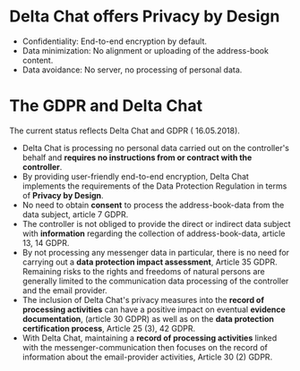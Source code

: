 
# Delta Chat offers **Privacy by Design**

- Confidentiality: End-to-end encryption by default.
- Data minimization: No alignment or uploading of the address-book content.
- Data avoidance: No server, no processing of personal data.

# The **GDPR** and  **Delta Chat**

The current status reflects Delta Chat and GDPR ( 16.05.2018).


- Delta Chat is processing no personal data carried out on the controller's behalf and **requires no instructions from or contract with the controller**.
- By providing user-friendly end-to-end encryption, Delta Chat implements the requirements of the Data Protection Regulation in terms of **Privacy by Design**.
- No need to obtain **consent** to process the address-book-data from the data subject, article 7 GDPR.
- The controller is not obliged to provide the direct or indirect data subject with **information** regarding the collection of address-book-data, article 13, 14 GDPR.
- By not processing any messenger data in particular, there is no need for carrying out a **data protection impact assessment**, Article 35 GDPR. Remaining risks to the rights and freedoms of natural persons are generally limited to the communication data processing of the controller and the email provider.
- The inclusion of Delta Chat's privacy measures into the **record of processing activities** can have a positive impact on eventual **evidence documentation**, (article 30 GDPR) as well as on the **data protection certification process**, Article 25 (3), 42 GDPR.
- With Delta Chat, maintaining a **record of processing activities** linked with the messenger-communication then focuses on the record of information about the email-provider activities, Article 30 (2) GDPR.

